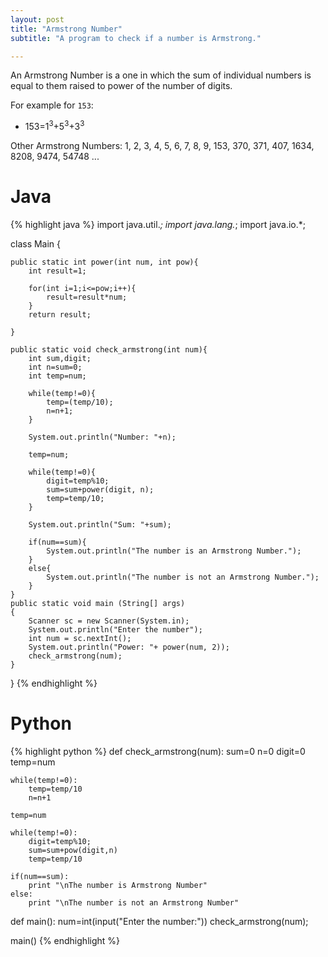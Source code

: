 ```yaml
---
layout: post
title: "Armstrong Number"
subtitle: "A program to check if a number is Armstrong."

---
```


An Armstrong Number is a one in which the sum of individual numbers is equal to them raised to power of the number of digits.

For example for `153`:
- 153=1<sup>3</sup>+5<sup>3</sup>+3<sup>3</sup>

Other Armstrong Numbers: 1, 2, 3, 4, 5, 6, 7, 8, 9, 153, 370, 371, 407, 1634, 8208, 9474, 54748 ...

# Java

{% highlight java %}
import java.util.*;
import java.lang.*;
import java.io.*;

class Main
{
    
    public static int power(int num, int pow){
        int result=1;
        
        for(int i=1;i<=pow;i++){
            result=result*num;
        }
        return result;
        
    }
    
    public static void check_armstrong(int num){
        int sum,digit;
        int n=sum=0;
        int temp=num;
        
        while(temp!=0){
            temp=(temp/10);
            n=n+1;
        }
        
        System.out.println("Number: "+n);
        
        temp=num;
        
        while(temp!=0){
            digit=temp%10;
            sum=sum+power(digit, n);
            temp=temp/10;
        }
        
        System.out.println("Sum: "+sum);
        
        if(num==sum){
            System.out.println("The number is an Armstrong Number.");
        }
        else{
            System.out.println("The number is not an Armstrong Number.");
        }
    }
	public static void main (String[] args)
	{
		Scanner sc = new Scanner(System.in);
		System.out.println("Enter the number");
        int num = sc.nextInt();
        System.out.println("Power: "+ power(num, 2));
        check_armstrong(num);
	}
}
{% endhighlight %}

# Python

{% highlight python %}
def check_armstrong(num):
    sum=0
    n=0
    digit=0
    temp=num
    
    while(temp!=0):
        temp=temp/10
        n=n+1
    
    temp=num
    
    while(temp!=0):
        digit=temp%10;
        sum=sum+pow(digit,n)
        temp=temp/10
    
    if(num==sum):
        print "\nThe number is Armstrong Number"
    else:
        print "\nThe number is not an Armstrong Number"
    
def main():
    num=int(input("Enter the number:"))
    check_armstrong(num);

main()
{% endhighlight %}